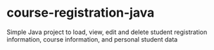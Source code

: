 # course-registration-java
Simple Java project to load, view, edit and delete student registration information, course information, and personal student data
